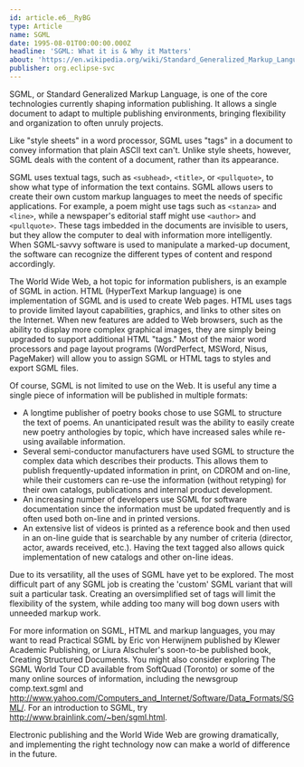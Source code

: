 ```yaml
---
id: article.e6__RyBG
type: Article
name: SGML
date: 1995-08-01T00:00:00.000Z
headline: 'SGML: What it is & Why it Matters'
about: 'https://en.wikipedia.org/wiki/Standard_Generalized_Markup_Language'
publisher: org.eclipse-svc
---
```

SGML, or Standard Generalized Markup Language, is one of the core technologies currently shaping information publishing. It allows a single document to adapt to multiple publishing environments, bringing flexibility and organization to often unruly projects.

Like "style sheets" in a word processor, SGML uses "tags" in a document to convey information that plain ASCII text can't. Unlike style sheets, however, SGML deals with the content of a document, rather than its appearance.

SGML uses textual tags, such as `<subhead>`, `<title>`, or `<pullquote>`, to show what type of information the text contains. SGML allows users to create their own custom markup languages to meet the needs of specific applications. For example, a poem might use tags such as `<stanza>` and `<line>`, while a newspaper's editorial staff might use `<author>` and `<pullquote>`. These tags imbedded in the documents are invisible to users, but they allow the computer to deal with information more intelligently. When SGML-savvy software is used to manipulate a marked-up document, the software can recognize the different types of content and respond accordingly.

The World Wide Web, a hot topic for information publishers, is an example of SGML in action. HTML (HyperText Markup language) is one implementation of SGML and is used to create Web pages. HTML uses tags to provide limited layout capabilities, graphics, and links to other sites on the Internet. When new features are added to Web browsers, such as the ability to display more complex graphical images, they are simply being upgraded to support additional HTML "tags." Most of the maior word processors and page layout programs (WordPerfect, MSWord, Nisus, PageMaker) will allow you to assign SGML or HTML tags to styles and export SGML files.

Of course, SGML is not limited to use on the Web. It is useful any time a single piece of information will be published in multiple formats:

- A longtime publisher of poetry books chose to use SGML to structure the text of poems. An unanticipated result was the ability to easily create new poetry anthologies by topic, which have increased sales while re-using available information.
- Several semi-conductor manufacturers have used SGML to structure the complex data which describes their products. This allows them to publish frequently-updated information in print, on CDROM and on-line, while their customers can re-use the information (without retyping) for their own catalogs, publications and internal product development.
- An increasing number of developers use SGML for software documentation since the information must be updated frequently and is often used both on-line and in printed versions.
- An extensive list of videos is printed as a reference book and then used in an on-line guide that is searchable by any number of criteria (director, actor, awards received, etc.). Having the text tagged also allows quick implementation of new catalogs and other on-line ideas.

Due to its versatility, all the uses of SGML have yet to be explored. The most difficult part of any SGML job is creating the 'custom' SGML variant that will suit a particular task. Creating an oversimplified set of tags will limit the flexibility of the system, while adding too many will bog down users with unneeded markup work.

For more information on SGML, HTML and markup languages, you may want to read Practical SGML by Eric von Herwijnem published by Klewer Academic Publishing, or Liura Alschuler's soon-to-be published book, Creating Structured Documents. You might also consider exploring The SGML World Tour CD available from SoftQuad (Toronto) or some of the many online sources of information, including the newsgroup comp.text.sgml and http://www.yahoo.com/Computers_and_Internet/Software/Data_Formats/SGML/. For an introduction to SGML, try http://www.brainlink.com/~ben/sgml.html.

Electronic publishing and the World Wide Web are growing dramatically, and implementing the right technology now can make a world of difference in the future.
